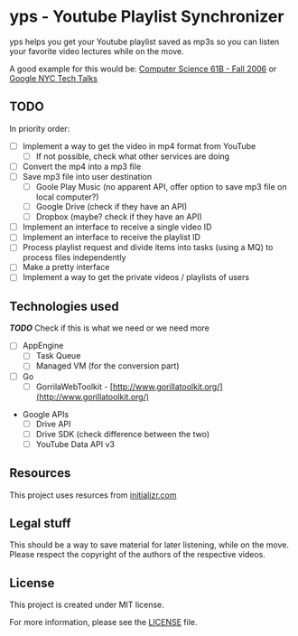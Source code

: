 yps - Youtube Playlist Synchronizer
===

yps helps you get your Youtube playlist saved as mp3s so you can listen your favorite video lectures while on the move.

A good example for this would be: [Computer Science 61B - Fall 2006](https://www.youtube.com/playlist?list=PL4BBB74C7D2A1049C) or
[Google NYC Tech Talks](https://www.youtube.com/playlist?list=PLAD8A7B6D66DDD297)

TODO
---
In priority order:

- [ ] Implement a way to get the video in mp4 format from YouTube
    - [ ] If not possible, check what other services are doing
- [ ] Convert the mp4 into a mp3 file
- [ ] Save mp3 file into user destination
    - [ ] Goole Play Music (no apparent API, offer option to save mp3 file on local computer?)
    - [ ] Google Drive (check if they have an API)
    - [ ] Dropbox (maybe? check if they have an API)
- [ ] Implement an interface to receive a single video ID
- [ ] Implement an interface to receive the playlist ID
- [ ] Process playlist request and divide items into tasks (using a MQ) to process files independently
- [ ] Make a pretty interface
- [ ] Implement a way to get the private videos / playlists of users

Technologies used
---
***TODO*** Check if this is what we need or we need more

- [ ] AppEngine
    - [ ] Task Queue
    - [ ] Managed VM (for the conversion part)
- [ ] Go
    - [ ] GorrilaWebToolkit - [http://www.gorillatoolkit.org/](http://www.gorillatoolkit.org/)
- Google APIs
    - [ ] Drive API
    - [ ] Drive SDK (check difference between the two)
    - [ ] YouTube Data API v3

Resources
---
This project uses resurces from [initializr.com](http://www.initializr.com/)

Legal stuff
---
This should be a way to save material for later listening, while on the move. Please respect the copyright of the authors of the respective videos.

License
---
This project is created under MIT license.

For more information, please see the [LICENSE](https://github.com/gophergala/yps/blob/master/LICENSE.md) file.
